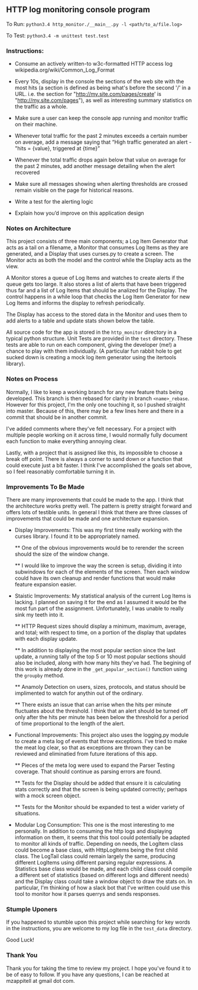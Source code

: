 ## HTTP log monitoring console program

To Run: `python3.4 http_monitor./__main__.py -l <path/to_a/file.log>`

To Test: `python3.4 -m unittest test.test`

### Instructions:

* Consume an actively written-to w3c-formatted HTTP access log
  wikipedia.org/wiki/Common_Log_Format

* Every 10s, display in the console the sections of the web site with the most
  hits (a section is defined as being what's before the second '/' in a URL.
  i.e.  the section for "http://my.site.com/pages/create' is
  "http://my.site.com/pages"), as well as interesting summary statistics on the
  traffic as a whole.

* Make sure a user can keep the console app running and monitor traffic on their
  machine.

* Whenever total traffic for the past 2 minutes exceeds a certain number on
  average, add a message saying that “High traffic generated an alert -
  "hits = {value}, triggered at {time}”

* Whenever the total traffic drops again below that value on average for the
  past 2 minutes, add another message detailing when the alert recovered

* Make sure all messages showing when alerting thresholds are crossed remain
  visible on the page for historical reasons.

* Write a test for the alerting logic

* Explain how you’d improve on this application design

### Notes on Architecture

This project consists of three main components; a Log Item Generator that acts
as a tail on a filename, a Monitor that consumes Log Items as they are
generated, and a Display that uses curses.py to create a screen. The Monitor
acts as both the model and the control while the Display acts as the view.

A Monitor stores a queue of Log Items and watches to create alerts if the queue
gets too large. It also stores a list of alerts that have been triggered thus
far and a list of Log Items that should be analized for the Display. The control
happens in a while loop that checks the Log Item Generator for new Log Items and
informs the display to refresh periodically.

The Display has access to the stored data in the Monitor and uses them to add
alerts to a table and update stats shown below the table.

All source code for the app is stored in the `http_monitor` directory in a
typical python structure. Unit Tests are provided in the `test` directory. These
tests are able to run on each component, giving the developer (me!) a chance to
play with them individually. (A particular fun rabbit hole to get sucked down is
creating a mock log item generator using the itertools library).

### Notes on Process

Normally, I like to keep a working branch for any new feature thats being
developed. This branch is then rebased for clarity in branch `<name>_rebase`.
However for this project, I'm the only one touching it, so I pushed straight
into master. Because of this, there may be a few lines here and there in a
commit that should be in another commit.

I've added comments where they've felt necessary. For a project with multiple
people working on it across time, I would normally fully document each function
to make everything annoying clear.

Lastly, with a project that is assigned like this, its impossible to choose a
break off point. There is always a corner to sand down or a function that could
execute just a bit faster. I think I've accomplished the goals set above, so I
feel reasonably comfortable turning it in.

### Improvements To Be Made

There are many improvements that could be made to the app. I think that the
architecture works pretty well.  The pattern is pretty straight forward and
offers lots of testible units. In general I think that there are three classes
of improvements that could be made and one architecture expansion.

* Display Improvements: This was my first time really working with the curses
  library. I found it to be appropriately named.
  
  ** One of the obvious improvements would be to rerender the screen should the
      size of the window change.

  ** I would like to improve the way the screen is setup, dividing it into
      subwindows for each of the elements of the screen. Then each window could
      have its own cleanup and render functions that would make feature
      expansion easier.

* Staistic Improvements: My statistical analysis of the current Log Items is
  lacking. I planned on saving it for the end as I assumed it would be the most
  fun part of the assignment. Unfortunately, I was unable to really sink my
  teeth into it.

  ** HTTP Request sizes should display a minimum, maximum, average, and total;
      with respect to time, on a portion of the display that updates with each
      display update.

  ** In addition to displaying the most popular section since the last update, a
      running tally of the top 5 or 10 most popular sections should also be
      included, along with how many hits they've had. The begining of this work
      is already done in the `_get_popular_section()` function using the
      `groupby` method.

  ** Anamoly Detection on users, sizes, protocols, and status should be
      implimented to watch for anythin out of the ordinary.

  ** There exists an issue that can arrise when the hits per minute fluctuates
      about the threshold. I think that an alert should be turned off only after
      the hits per minute has been below the threshold for a period of time
      proportional to the length of the alert.

* Functional Improvements: This project also uses the logging.py module to
  create a meta log of events that throw exceptions. I've tried to make the meat
  log clear, so that as exceptions are thrown they can be reviewed and
  eliminatied from future iterations of this app.
  
  ** Pieces of the meta log were used to expand the Parser Testing coverage.
      That should continue as parsing errors are found.

  ** Tests for the Display should be added that ensure it is calculating stats
      correctly and that the screen is being updated correctly; perhaps with a
      mock screen object.
      
  ** Tests for the Monitor should be expanded to test a wider variety of
      situations.

* Modular Log Consumption: This one is the most interesting to me personally. In
  addition to consuming the http logs and displaying information on them, it
  seems that this tool could potentially be adapted to monitor all kinds of
  traffic. Depending on needs, the LogItem class could become a base class, with
  HttpLogItems being the first child class. The LogTail class could remain
  largely the same, producing different LogItems using different parsing regular
  expressions. A Statistics base class would be made, and each child class could
  compile a different set of statistics (based on different logs and different
  needs) and the Display class could take a window object to draw the stats on.
  In particular, I'm thinking of how a slack bot that I've written could use
  this tool to monitor how it parses querrys and sends responses.

### Stumple Uponers

If you happened to stumble upon this project while searching for key words in
the instructions, you are welcome to my log file in the `test_data` directory.

Good Luck!

### Thank You

Thank you for taking the time to review my project. I hope you've found it to be
of easy to follow. If you have any questions, I can be reached at mzappitell at
gmail dot com.
